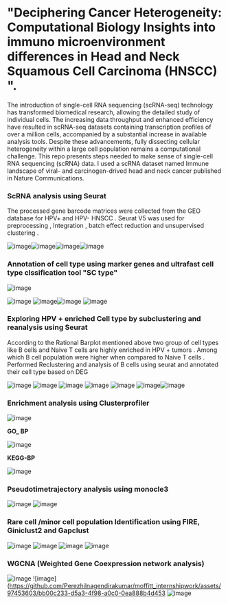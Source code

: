 # "Deciphering Cancer Heterogeneity: Computational Biology Insights into immuno microenvironment differences in Head and Neck Squamous Cell Carcinoma (HNSCC) ".

The introduction of single-cell RNA sequencing (scRNA-seq) technology has transformed biomedical research, allowing the detailed study of individual cells. The increasing data throughput and enhanced efficiency have resulted in scRNA-seq datasets containing transcription profiles of over a million cells, accompanied by a substantial increase in available analysis tools. Despite these advancements, fully dissecting cellular heterogeneity within a large cell population remains a computational challenge. This repo presents steps needed to make sense of single-cell RNA sequencing (scRNA) data. I used a scRNA dataset named Immune landscape of viral- and carcinogen-drived head and neck cancer published in Nature Communications. 

### ScRNA analysis using Seurat  
The processed gene barcode matrices were collected from the GEO database for HPV+ and HPV- HNSCC . Seurat V5 was used for preprocessing , Integration , batch effect reduction and unsupervised clustering . 
 
![image](https://github.com/Perezhilnagendirakumar/moffitt_internshipwork/assets/97453603/dc1700b4-aa9d-4b8b-9a6f-9ad4a0e2d472)![image](https://github.com/Perezhilnagendirakumar/moffitt_internshipwork/assets/97453603/d2d130be-7803-4937-a6d6-be478978b136)![image](https://github.com/Perezhilnagendirakumar/moffitt_internshipwork/assets/97453603/87089ce9-39f6-4f0d-905e-e86a63223566)![image](https://github.com/Perezhilnagendirakumar/moffitt_internshipwork/assets/97453603/f5f02d55-458b-4225-b20e-6d1783897243)


###  Annotation of cell type using marker genes  and ultrafast cell type clssification tool "SC type"

![image](https://github.com/Perezhilnagendirakumar/moffitt_internshipwork/assets/97453603/02385d16-3e35-4eaf-a593-7bf6589d33a2)

![image](https://github.com/Perezhilnagendirakumar/moffitt_internshipwork/assets/97453603/3061e817-8115-4b92-93a7-cd04507b7543)
![image](https://github.com/Perezhilnagendirakumar/moffitt_internshipwork/assets/97453603/e69d99cd-5416-41ba-9725-b54fbe4e85df)![image](https://github.com/Perezhilnagendirakumar/moffitt_internshipwork/assets/97453603/b3146aa8-c6aa-4131-8ba3-5a293bc6367e)
![image](https://github.com/Perezhilnagendirakumar/moffitt_internshipwork/assets/97453603/d78332c4-ddad-4b83-ab77-1ae4570ff1e6)

###  Exploring HPV + enriched Cell type by subclustering and reanalysis using Seurat 

According to the Rational Barplot mentioned above two group of cell types like B cells and Naive T cells are highly enriched in HPV + tumors . Among which B cell population were higher when compared to Naive T cells  . Performed Reclustering and analysis of B cells using seurat and annotated their cell type based on DEG 


![image](https://github.com/Perezhilnagendirakumar/moffitt_internshipwork/assets/97453603/d0ddb107-32d5-4f13-b0b7-5a479a8c677d)
![image](https://github.com/Perezhilnagendirakumar/moffitt_internshipwork/assets/97453603/fad8042e-5802-4c94-85b6-8063f0b1fc0b)
![image](https://github.com/Perezhilnagendirakumar/moffitt_internshipwork/assets/97453603/b6660e45-9e9f-40a2-8d71-0626ba67e202)
![image](https://github.com/Perezhilnagendirakumar/moffitt_internshipwork/assets/97453603/2f3425ec-d28f-420c-9c5d-d6580e84fdce)
![image](https://github.com/Perezhilnagendirakumar/moffitt_internshipwork/assets/97453603/fe13a1ad-9d7f-424c-bee4-b61d1002ddfb)
![image](https://github.com/Perezhilnagendirakumar/moffitt_internshipwork/assets/97453603/0e5598c1-2074-49e6-8680-1eeabec353ca)![image](https://github.com/Perezhilnagendirakumar/moffitt_internshipwork/assets/97453603/85d8b73e-e851-4e27-91c9-7f5b3747c44b)



###  Enrichment analysis using Clusterprofiler 

![image](https://github.com/Perezhilnagendirakumar/moffitt_internshipwork/assets/97453603/dba4e504-78a5-41e2-a68c-cbcd06f0dd53)

**GO_ BP**

![image](https://github.com/Perezhilnagendirakumar/moffitt_internshipwork/assets/97453603/ae645747-e68d-4ac5-8d19-57fb90df308a)

**KEGG-BP**

![image](https://github.com/Perezhilnagendirakumar/moffitt_internshipwork/assets/97453603/37e61313-9e41-4477-af67-0c928913d9c5)

###  Pseudotimetrajectory analysis using monocle3
![image](https://github.com/Perezhilnagendirakumar/moffitt_internshipwork/assets/97453603/abb98c42-de37-407d-8c68-6873c0f993b2)
![image](https://github.com/Perezhilnagendirakumar/moffitt_internshipwork/assets/97453603/120ae284-7e98-4225-a6ff-39f7b9c3e444)


### Rare cell /minor cell population  Identification using FIRE, Giniclust2 and Gapclust 

![image](https://github.com/Perezhilnagendirakumar/moffitt_internshipwork/assets/97453603/e13d136b-5234-496e-b2a2-69f0cdf2a697)
![image](https://github.com/Perezhilnagendirakumar/moffitt_internshipwork/assets/97453603/c0703de3-ff5f-4982-b576-e3c96f998011)
![image](https://github.com/Perezhilnagendirakumar/moffitt_internshipwork/assets/97453603/571177c4-6ecd-4c0f-8ccc-c522e52aff8d)
![image](https://github.com/Perezhilnagendirakumar/moffitt_internshipwork/assets/97453603/03f33114-33d9-4017-8293-beba9e3bd220)

### WGCNA (Weighted Gene Coexpression network analysis) 

![image](https://github.com/Perezhilnagendirakumar/moffitt_internshipwork/assets/97453603/03405cfc-791e-4983-8427-19df3bdbc9c8) ![image](https://github.com/Perezhilnagendirakumar/moffitt_internshipwork/assets/97453603/bb00c233-d5a3-4f98-a0c0-0ea888b4d453 ![image](https://github.com/Perezhilnagendirakumar/moffitt_internshipwork/assets/97453603/08a7014d-b4a0-422b-86be-3c2fe3de65a3)



























































